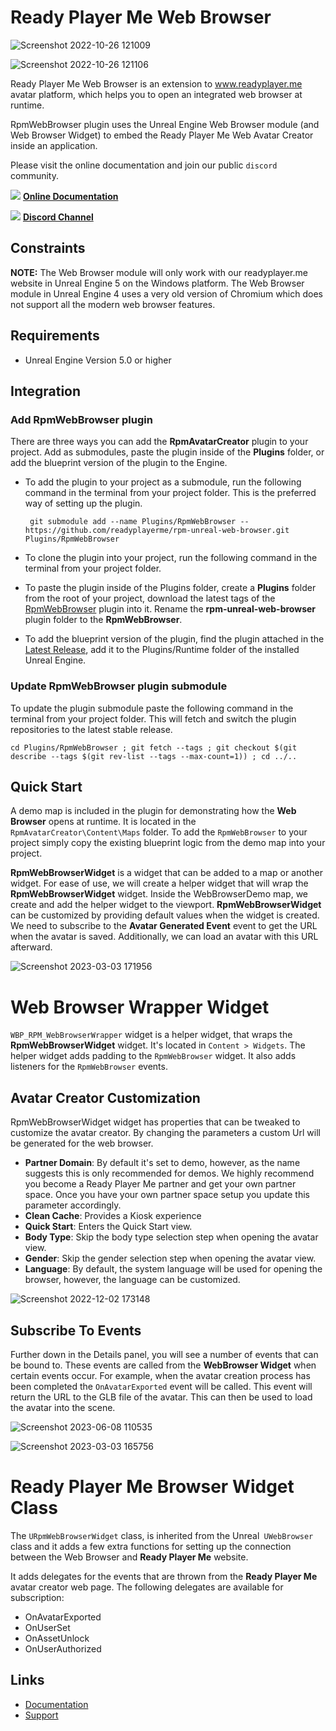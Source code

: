 # Ready Player Me Web Browser

![Screenshot 2022-10-26 121009](https://user-images.githubusercontent.com/108666572/198000086-7771d6a5-70cc-4b39-b087-b0533257d9be.png)

![Screenshot 2022-10-26 121106](https://user-images.githubusercontent.com/108666572/198000119-79ea06ea-4a12-458d-8c7d-88cf7d7ab208.png)

Ready Player Me Web Browser is an extension to www.readyplayer.me avatar platform, which helps you to open an integrated web browser at runtime.

RpmWebBrowser plugin uses the Unreal Engine Web Browser module (and Web Browser Widget) to embed the Ready Player Me Web Avatar Creator inside an application.

Please visit the online documentation and join our public `discord` community.

![](https://i.imgur.com/zGamwPM.png) **[Online Documentation]( https://docs.readyplayer.me/ready-player-me/integration-guides/unreal-sdk )**

![](https://i.imgur.com/FgbNsPN.png) **[Discord Channel]( https://discord.gg/9veRUu2 )**

## Constraints

**NOTE:** The Web Browser module will only work with our readyplayer.me website in Unreal Engine 5 on the Windows platform. The Web Browser module in Unreal Engine 4 uses a very old version of Chromium which does not support all the modern web browser features.

## Requirements

- Unreal Engine Version 5.0 or higher

## Integration

### Add RpmWebBrowser plugin

There are three ways you can add the **RpmAvatarCreator** plugin to your project. Add as submodules, paste the plugin inside of the **Plugins** folder, or add the blueprint version of the plugin to the Engine.

- To add the plugin to your project as a submodule, run the following command in the terminal from your project folder. This is the preferred way of setting up the plugin.

  ```
   git submodule add --name Plugins/RpmWebBrowser -- https://github.com/readyplayerme/rpm-unreal-web-browser.git Plugins/RpmWebBrowser
  ```

- To clone the plugin into your project, run the following command in the terminal from your project folder.

- To paste the plugin inside of the Plugins folder, create a **Plugins** folder from the root of your project, download the latest tags of the [RpmWebBrowser](https://github.com/readyplayerme/rpm-unreal-web-browser.git) plugin into it. Rename the **rpm-unreal-web-browser** plugin folder to the **RpmWebBrowser**.

- To add the blueprint version of the plugin, find the plugin attached in the [Latest Release](https://github.com/readyplayerme/rpm-unreal-web-browser/releases/latest), add it to the Plugins/Runtime folder of the installed Unreal Engine.

### Update RpmWebBrowser plugin submodule

To update the plugin submodule paste the following command in the terminal from your project folder. This will fetch and switch the plugin repositories to the latest stable release.

  ```
  cd Plugins/RpmWebBrowser ; git fetch --tags ; git checkout $(git describe --tags $(git rev-list --tags --max-count=1)) ; cd ../..
  ```

## Quick Start

A demo map is included in the plugin for demonstrating how the **Web Browser** opens at runtime. It is located in the `RpmAvatarCreator\Content\Maps` folder.
To add the `RpmWebBrowser` to your project simply copy the existing blueprint logic from the demo map into your project.

**RpmWebBrowserWidget** is a widget that can be added to a map or another widget.
For ease of use, we will create a helper widget that will wrap the **RpmWebBrowserWidget** widget.
Inside the WebBrowserDemo map, we create and add the helper widget to the viewport.
**RpmWebBrowserWidget** can be customized by providing default values when the widget is created.
We need to subscribe to the **Avatar Generated Event** event to get the URL when the avatar is saved.
Additionally, we can load an avatar with this URL afterward.

![Screenshot 2023-03-03 171956](https://github.com/readyplayerme/rpm-unreal-web-browser/assets/3124894/41d93145-797f-45c0-86df-dc407b1497f0)

# Web Browser Wrapper Widget

`WBP_RPM_WebBrowserWrapper` widget is a helper widget, that wraps the **RpmWebBrowserWidget** widget. It's located in `Content > Widgets`.
The helper widget adds padding to the `RpmWebBrowser` widget. It also adds listeners for the `RpmWebBrowser` events.

## Avatar Creator Customization

RpmWebBrowserWidget widget has properties that can be tweaked to customize the avatar creator. By changing the parameters a custom Url will be generated for the web browser.
- **Partner Domain**: By default it's set to demo, however, as the name suggests this is only recommended for demos. We highly recommend you become a Ready Player Me partner and get your own partner space. Once you have your own partner space setup you update this parameter accordingly.
- **Clean Cache**: Provides a Kiosk experience
- **Quick Start**: Enters the Quick Start view.
- **Body Type**: Skip the body type selection step when opening the avatar view.
- **Gender**: Skip the gender selection step when opening the avatar view.
- **Language**: By default, the system language will be used for opening the browser, however, the language can be customized.

![Screenshot 2022-12-02 173148](https://user-images.githubusercontent.com/3124894/205340278-cc75a168-7813-4e32-bfdb-e44e41f00555.png)

## Subscribe To Events

Further down in the Details panel, you will see a number of events that can be bound to.
These events are called from the **WebBrowser Widget** when certain events occur.
For example, when the avatar creation process has been completed the `OnAvatarExported` event will be called.
This event will return the URL to the GLB file of the avatar. This can then be used to load the avatar into the scene.

![Screenshot 2023-06-08 110535](https://github.com/readyplayerme/UnrealExamples/assets/7085672/1716ab37-a550-44af-966d-e31d12a46d32)

![Screenshot 2023-03-03 165756](https://github.com/readyplayerme/rpm-unreal-web-browser/assets/3124894/cb3d86e8-2ce1-4381-b93f-45b8dd9da788)

# Ready Player Me Browser Widget Class

The `URpmWebBrowserWidget` class, is inherited from the Unreal` UWebBrowser` class and it adds a few extra functions for setting up the connection between the Web Browser and **Ready Player Me** website.

It adds delegates for the events that are thrown from the **Ready Player Me** avatar creator web page.
The following delegates are available for subscription: 
- OnAvatarExported
- OnUserSet
- OnAssetUnlock
- OnUserAuthorized

## Links
- [Documentation](https://docs.readyplayer.me/ready-player-me/integration-guides/unreal-engine)
- [Support](https://docs.readyplayer.me/ready-player-me/integration-guides/unreal-engine/troubleshooting)
